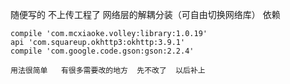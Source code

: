 随便写的  不上传工程了
网络层的解耦分装（可自由切换网络库）
依赖

    compile 'com.mcxiaoke.volley:library:1.0.19'
    api 'com.squareup.okhttp3:okhttp:3.9.1'
    compile 'com.google.code.gson:gson:2.2.4'
    
    用法很简单   有很多需要改的地方  先不改了  以后补上

